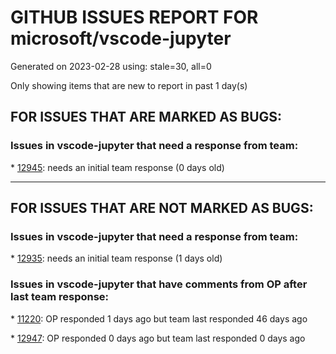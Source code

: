 
# GITHUB ISSUES REPORT FOR microsoft/vscode-jupyter


Generated on 2023-02-28 using: stale=30, all=0


Only showing items that are new to report in past 1 day(s)


## FOR ISSUES THAT ARE MARKED AS BUGS:


### Issues in vscode-jupyter that need a response from team:


\* [12945](https://github.com/microsoft/vscode-jupyter/issues/12945 "Connection to kernel lost during debugging"): needs an initial team response (0 days old)

---

## FOR ISSUES THAT ARE NOT MARKED AS BUGS:


### Issues in vscode-jupyter that need a response from team:


\* [12935](https://github.com/microsoft/vscode-jupyter/issues/12935 "&quot;Les sorties sont réduites&quot; reste visible"): needs an initial team response (1 days old)

### Issues in vscode-jupyter that have comments from OP after last team response:


\* [11220](https://github.com/microsoft/vscode-jupyter/issues/11220 "Support opening a notebook with a specific Kernel"): OP responded 1 days ago but team last responded 46 days ago

\* [12947](https://github.com/microsoft/vscode-jupyter/issues/12947 "cannot select a kernel in jupyter notebooks "): OP responded 0 days ago but team last responded 0 days ago
